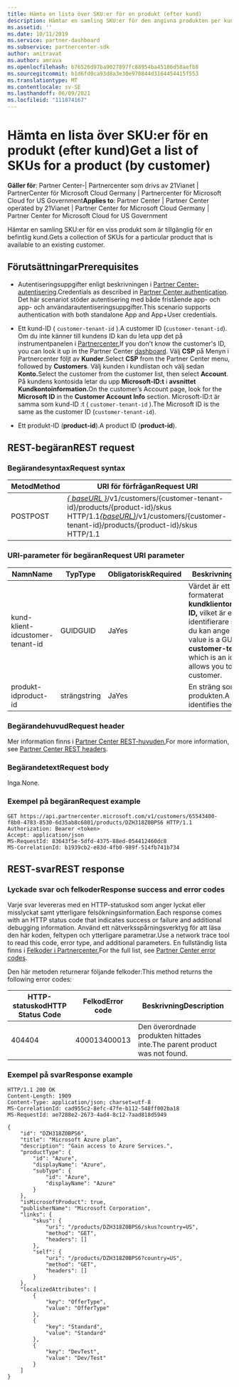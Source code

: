 ```yaml
---
title: Hämta en lista över SKU:er för en produkt (efter kund)
description: Hämtar en samling SKU:er för den angivna produkten per kund.
ms.assetid: ''
ms.date: 10/11/2019
ms.service: partner-dashboard
ms.subservice: partnercenter-sdk
author: amitravat
ms.author: amrava
ms.openlocfilehash: b76526d97ba9027897fc88954ba45186d58aefb8
ms.sourcegitcommit: b1d6fd0ca93d8a3e30e970844d3164454415f553
ms.translationtype: MT
ms.contentlocale: sv-SE
ms.lasthandoff: 06/09/2021
ms.locfileid: "111874167"
---
```

# <a name="get-a-list-of-skus-for-a-product-by-customer"></a><span data-ttu-id="640ba-103">Hämta en lista över SKU:er för en produkt (efter kund)</span><span class="sxs-lookup"><span data-stu-id="640ba-103">Get a list of SKUs for a product (by customer)</span></span>

<span data-ttu-id="640ba-104">**Gäller för**: Partner Center-| Partnercenter som drivs av 21Vianet | PartnerCenter för Microsoft Cloud Germany | Partnercenter för Microsoft Cloud for US Government</span><span class="sxs-lookup"><span data-stu-id="640ba-104">**Applies to**: Partner Center | Partner Center operated by 21Vianet | Partner Center for Microsoft Cloud Germany | Partner Center for Microsoft Cloud for US Government</span></span>

<span data-ttu-id="640ba-105">Hämtar en samling SKU:er för en viss produkt som är tillgänglig för en befintlig kund.</span><span class="sxs-lookup"><span data-stu-id="640ba-105">Gets a collection of SKUs for a particular product that is available to an existing customer.</span></span>

## <a name="prerequisites"></a><span data-ttu-id="640ba-106">Förutsättningar</span><span class="sxs-lookup"><span data-stu-id="640ba-106">Prerequisites</span></span>

- <span data-ttu-id="640ba-107">Autentiseringsuppgifter enligt beskrivningen i [Partner Center-autentisering](partner-center-authentication.md).</span><span class="sxs-lookup"><span data-stu-id="640ba-107">Credentials as described in [Partner Center authentication](partner-center-authentication.md).</span></span> <span data-ttu-id="640ba-108">Det här scenariot stöder autentisering med både fristående app- och app- och användarautentiseringsuppgifter.</span><span class="sxs-lookup"><span data-stu-id="640ba-108">This scenario supports authentication with both standalone App and App+User credentials.</span></span>

- <span data-ttu-id="640ba-109">Ett kund-ID ( `customer-tenant-id` ).</span><span class="sxs-lookup"><span data-stu-id="640ba-109">A customer ID (`customer-tenant-id`).</span></span> <span data-ttu-id="640ba-110">Om du inte känner till kundens ID kan du leta upp det på instrumentpanelen i [Partnercenter.](https://partner.microsoft.com/dashboard)</span><span class="sxs-lookup"><span data-stu-id="640ba-110">If you don't know the customer's ID, you can look it up in the Partner Center [dashboard](https://partner.microsoft.com/dashboard).</span></span> <span data-ttu-id="640ba-111">Välj **CSP** på Menyn i Partnercenter följt av **Kunder**.</span><span class="sxs-lookup"><span data-stu-id="640ba-111">Select **CSP** from the Partner Center menu, followed by **Customers**.</span></span> <span data-ttu-id="640ba-112">Välj kunden i kundlistan och välj sedan **Konto.**</span><span class="sxs-lookup"><span data-stu-id="640ba-112">Select the customer from the customer list, then select **Account**.</span></span> <span data-ttu-id="640ba-113">På kundens kontosida letar du upp **Microsoft-ID:t** i **avsnittet Kundkontoinformation.**</span><span class="sxs-lookup"><span data-stu-id="640ba-113">On the customer’s Account page, look for the **Microsoft ID** in the **Customer Account Info** section.</span></span> <span data-ttu-id="640ba-114">Microsoft-ID:t är samma som kund-ID :t ( `customer-tenant-id` ).</span><span class="sxs-lookup"><span data-stu-id="640ba-114">The Microsoft ID is the same as the customer ID  (`customer-tenant-id`).</span></span>

- <span data-ttu-id="640ba-115">Ett produkt-ID (**product-id**).</span><span class="sxs-lookup"><span data-stu-id="640ba-115">A product ID (**product-id**).</span></span>

## <a name="rest-request"></a><span data-ttu-id="640ba-116">REST-begäran</span><span class="sxs-lookup"><span data-stu-id="640ba-116">REST request</span></span>

### <a name="request-syntax"></a><span data-ttu-id="640ba-117">Begärandesyntax</span><span class="sxs-lookup"><span data-stu-id="640ba-117">Request syntax</span></span>

| <span data-ttu-id="640ba-118">Metod</span><span class="sxs-lookup"><span data-stu-id="640ba-118">Method</span></span> | <span data-ttu-id="640ba-119">URI för förfrågan</span><span class="sxs-lookup"><span data-stu-id="640ba-119">Request URI</span></span>                                                                                                        |
|--------|--------------------------------------------------------------------------------------------------------------------|
| <span data-ttu-id="640ba-120">POST</span><span class="sxs-lookup"><span data-stu-id="640ba-120">POST</span></span>   | <span data-ttu-id="640ba-121">[*\{ baseURL \}*](partner-center-rest-urls.md)/v1/customers/{customer-tenant-id}/products/{product-id}/skus HTTP/1.1</span><span class="sxs-lookup"><span data-stu-id="640ba-121">[*\{baseURL\}*](partner-center-rest-urls.md)/v1/customers/{customer-tenant-id}/products/{product-id}/skus HTTP/1.1</span></span> |

### <a name="request-uri-parameter"></a><span data-ttu-id="640ba-122">URI-parameter för begäran</span><span class="sxs-lookup"><span data-stu-id="640ba-122">Request URI parameter</span></span>

| <span data-ttu-id="640ba-123">Namn</span><span class="sxs-lookup"><span data-stu-id="640ba-123">Name</span></span>               | <span data-ttu-id="640ba-124">Typ</span><span class="sxs-lookup"><span data-stu-id="640ba-124">Type</span></span> | <span data-ttu-id="640ba-125">Obligatorisk</span><span class="sxs-lookup"><span data-stu-id="640ba-125">Required</span></span> | <span data-ttu-id="640ba-126">Beskrivning</span><span class="sxs-lookup"><span data-stu-id="640ba-126">Description</span></span>                                                                                 |
|--------------------|------|----------|---------------------------------------------------------------------------------------------|
| <span data-ttu-id="640ba-127">kund-klient-id</span><span class="sxs-lookup"><span data-stu-id="640ba-127">customer-tenant-id</span></span> | <span data-ttu-id="640ba-128">GUID</span><span class="sxs-lookup"><span data-stu-id="640ba-128">GUID</span></span> | <span data-ttu-id="640ba-129">Ja</span><span class="sxs-lookup"><span data-stu-id="640ba-129">Yes</span></span> | <span data-ttu-id="640ba-130">Värdet är ett GUID-formaterat **kundklientorganisations-ID,** vilket är en identifierare som gör att du kan ange en kund.</span><span class="sxs-lookup"><span data-stu-id="640ba-130">The value is a GUID-formatted **customer-tenant-id**, which is an identifier that allows you to specify a customer.</span></span> |
| <span data-ttu-id="640ba-131">produkt-id</span><span class="sxs-lookup"><span data-stu-id="640ba-131">product-id</span></span> | <span data-ttu-id="640ba-132">sträng</span><span class="sxs-lookup"><span data-stu-id="640ba-132">string</span></span> | <span data-ttu-id="640ba-133">Ja</span><span class="sxs-lookup"><span data-stu-id="640ba-133">Yes</span></span> | <span data-ttu-id="640ba-134">En sträng som identifierar produkten.</span><span class="sxs-lookup"><span data-stu-id="640ba-134">A string that identifies the product.</span></span> |

### <a name="request-header"></a><span data-ttu-id="640ba-135">Begärandehuvud</span><span class="sxs-lookup"><span data-stu-id="640ba-135">Request header</span></span>

<span data-ttu-id="640ba-136">Mer information finns i [Partner Center REST-huvuden.](headers.md)</span><span class="sxs-lookup"><span data-stu-id="640ba-136">For more information, see [Partner Center REST headers](headers.md).</span></span>

### <a name="request-body"></a><span data-ttu-id="640ba-137">Begärandetext</span><span class="sxs-lookup"><span data-stu-id="640ba-137">Request body</span></span>

<span data-ttu-id="640ba-138">Inga.</span><span class="sxs-lookup"><span data-stu-id="640ba-138">None.</span></span>

### <a name="request-example"></a><span data-ttu-id="640ba-139">Exempel på begäran</span><span class="sxs-lookup"><span data-stu-id="640ba-139">Request example</span></span>

```http
GET https://api.partnercenter.microsoft.com/v1/customers/65543400-f8b0-4783-8530-6d35ab8c6801/products/DZH318Z0BPS6 HTTP/1.1
Authorization: Bearer <token>
Accept: application/json
MS-RequestId: 83643f5e-5dfd-4375-88ed-054412460dc8
MS-CorrelationId: b1939cb2-e83d-4fb0-989f-514fb741b734
```

## <a name="rest-response"></a><span data-ttu-id="640ba-140">REST-svar</span><span class="sxs-lookup"><span data-stu-id="640ba-140">REST response</span></span>

### <a name="response-success-and-error-codes"></a><span data-ttu-id="640ba-141">Lyckade svar och felkoder</span><span class="sxs-lookup"><span data-stu-id="640ba-141">Response success and error codes</span></span>

<span data-ttu-id="640ba-142">Varje svar levereras med en HTTP-statuskod som anger lyckat eller misslyckat samt ytterligare felsökningsinformation.</span><span class="sxs-lookup"><span data-stu-id="640ba-142">Each response comes with an HTTP status code that indicates success or failure and additional debugging information.</span></span> <span data-ttu-id="640ba-143">Använd ett nätverksspårningsverktyg för att läsa den här koden, feltypen och ytterligare parametrar.</span><span class="sxs-lookup"><span data-stu-id="640ba-143">Use a network trace tool to read this code, error type, and additional parameters.</span></span> <span data-ttu-id="640ba-144">En fullständig lista finns i [Felkoder i Partnercenter.](error-codes.md)</span><span class="sxs-lookup"><span data-stu-id="640ba-144">For the full list, see [Partner Center error codes](error-codes.md).</span></span>

<span data-ttu-id="640ba-145">Den här metoden returnerar följande felkoder:</span><span class="sxs-lookup"><span data-stu-id="640ba-145">This method returns the following error codes:</span></span>

| <span data-ttu-id="640ba-146">HTTP-statuskod</span><span class="sxs-lookup"><span data-stu-id="640ba-146">HTTP Status Code</span></span> | <span data-ttu-id="640ba-147">Felkod</span><span class="sxs-lookup"><span data-stu-id="640ba-147">Error code</span></span> | <span data-ttu-id="640ba-148">Beskrivning</span><span class="sxs-lookup"><span data-stu-id="640ba-148">Description</span></span> |
|------------------|------------|-------------|
| <span data-ttu-id="640ba-149">404</span><span class="sxs-lookup"><span data-stu-id="640ba-149">404</span></span> | <span data-ttu-id="640ba-150">400013</span><span class="sxs-lookup"><span data-stu-id="640ba-150">400013</span></span> | <span data-ttu-id="640ba-151">Den överordnade produkten hittades inte.</span><span class="sxs-lookup"><span data-stu-id="640ba-151">The parent product was not found.</span></span> |

### <a name="response-example"></a><span data-ttu-id="640ba-152">Exempel på svar</span><span class="sxs-lookup"><span data-stu-id="640ba-152">Response example</span></span>

```http
HTTP/1.1 200 OK
Content-Length: 1909
Content-Type: application/json; charset=utf-8
MS-CorrelationId: cad955c2-8efc-47fe-b112-548ff002ba18
MS-RequestId: ae7288e2-2673-4ad4-8c12-7aad818d5949

{
    "id": "DZH318Z0BPS6",
    "title": "Microsoft Azure plan",
    "description": "Gain access to Azure Services.",
    "productType": {
        "id": "Azure",
        "displayName": "Azure",
        "subType": {
            "id": "Azure",
            "displayName": "Azure"
        }
    },
    "isMicrosoftProduct": true,
    "publisherName": "Microsoft Corporation",
    "links": {
        "skus": {
            "uri": "/products/DZH318Z0BPS6/skus?country=US",
            "method": "GET",
            "headers": []
        },
        "self": {
            "uri": "/products/DZH318Z0BPS6?country=US",
            "method": "GET",
            "headers": []
        }
    },
    "localizedAttributes": [
        {
            "key": "OfferType",
            "value": "OfferType"
        },
        {
            "key": "Standard",
            "value": "Standard"
        },
        {
            "key": "DevTest",
            "value": "Dev/Test"
        }
    ]
}
```
